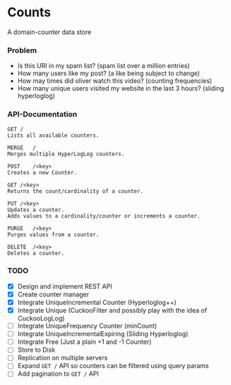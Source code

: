 # Counts
A domain-counter data store

### Problem
* Is this URI in my spam list? (spam list over a million entries)
* How many users like my post? (a like being subject to change)
* How may times did oliver watch this video? (counting frequencies)
* How many unique users visited my website in the last 3 hours? (sliding hyperloglog)


### API-Documentation

	GET	/
	Lists all available counters.

	MERGE	/
	Merges multiple HyperLogLog counters.

	POST	/<key>
	Creates a new Counter.

	GET	/<key>
	Returns the count/cardinality of a counter.

	PUT	/<key>
	Updates a counter.
	Adds values to a cardinality/counter or increments a counter.

	PURGE	/<key>
	Purges values from a counter.

	DELETE	/<key>
	Deletes a counter.


### TODO
- [x] Design and implement REST API
- [x] Create counter manager
- [x] Integrate UniqueIncremental Counter (Hyperloglog++)
- [x] Integrate Unique (CuckooFilter and possibly play with the idea of CuckooLogLog)
- [ ] Integrate UniqueFrequency Counter (minCount)
- [ ] Integrate UniqueIncrementalExpiring (Sliding Hyperloglog)
- [ ] Integrate Free (Just a plain +1 and -1 Counter)
- [ ] Store to Disk
- [ ] Replication on multiple servers
- [ ] Expand `GET /` API so counters can be filtered using query params
- [ ] Add pagination to `GET /` API
